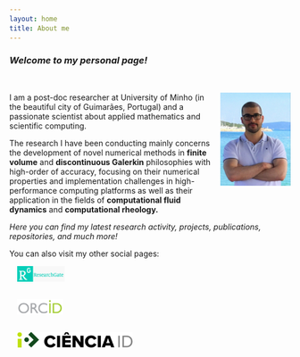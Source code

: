 ```yaml
---
layout: home
title: About me
---
```


### _Welcome to my personal page!_

&nbsp;
&nbsp;

<img style="float: right; width: 9em; margin-left: 1em; margin-bottom: 2em" src="public/photo.jpg">

I am a post-doc researcher at University of Minho (in the beautiful city of Guimarães, Portugal) and a passionate scientist about applied mathematics and scientific computing.

The research I have been conducting mainly concerns the development of novel numerical methods in **finite volume** and **discontinuous Galerkin** philosophies with high-order of accuracy, focusing on their numerical properties and implementation challenges in high-performance computing platforms as well as their application in the fields of **computational fluid dynamics** and **computational rheology.**

_Here you can find my latest research activity, projects, publications, repositories, and much more!_

You can also visit my other social pages:

<div class="row">
  <div class="column">
    <img style="height: 2em; margin-left: 1em; margin-bottom: 2em" src="public/researchgate.png" href="www.researchgate.net/profile/ricardo-costa-21">
  </div>
  <div class="column">
    <img style="height: 2em; margin-left: 1em; margin-bottom: 2em" src="public/orcid.png" href="https://orcid.org/0000-0002-1904-8317">
  </div>
  <div class="column">
    <img style="height: 2em; margin-left: 1em; margin-bottom: 2em" src="public/cienciaid.png" href="https://www.cienciavitae.pt/2F14-5623-03EB">
  </div>
</div>

<!-- <div class="posts">
  {% for post in paginator.posts %}
  <div class="post">
    <h1 class="post-title">
      <a href="{{ post.url }}">
        {{ post.title }}
      </a>
    </h1>
    <span class="post-date">{{ post.date | date_to_string }}</span>
    {{ post.content }}
  </div>
  {% endfor %}
</div>

<div class="pagination">
  {% if paginator.next_page %}
    <a class="pagination-item older" href="{{ site.baseurl }}page{{paginator.next_page}}">Older</a>
  {% else %}
    <span class="pagination-item older">Older</span>
  {% endif %}
  {% if paginator.previous_page %}
    {% if paginator.page == 2 %}
      <a class="pagination-item newer" href="{{ site.baseurl }}">Newer</a>
    {% else %}
      <a class="pagination-item newer" href="{{ site.baseurl }}page{{paginator.previous_page}}">Newer</a>
    {% endif %}
  {% else %}
    <span class="pagination-item newer">Newer</span>
  {% endif %}
</div> -->
